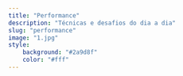 ```yaml
---
title: "Performance"
description: "Técnicas e desafios do dia a dia"
slug: "performance"
image: "1.jpg"
style:
    background: "#2a9d8f"
    color: "#fff"
---
```


